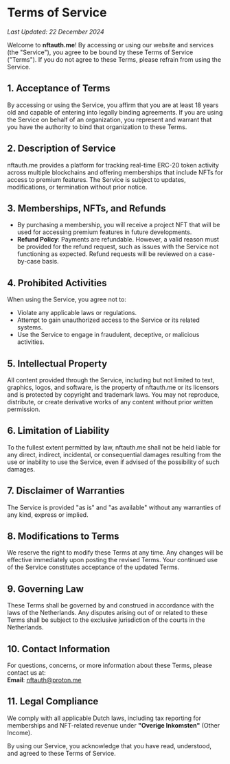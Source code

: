 # Terms of Service

_Last Updated: 22 December 2024_

Welcome to **nftauth.me**! By accessing or using our website and services (the "Service"), you agree to be bound by these Terms of Service ("Terms"). If you do not agree to these Terms, please refrain from using the Service.

## 1. Acceptance of Terms  
By accessing or using the Service, you affirm that you are at least 18 years old and capable of entering into legally binding agreements. If you are using the Service on behalf of an organization, you represent and warrant that you have the authority to bind that organization to these Terms.

## 2. Description of Service  
nftauth.me provides a platform for tracking real-time ERC-20 token activity across multiple blockchains and offering memberships that include NFTs for access to premium features. The Service is subject to updates, modifications, or termination without prior notice.

## 3. Memberships, NFTs, and Refunds  
- By purchasing a membership, you will receive a project NFT that will be used for accessing premium features in future developments.  
- **Refund Policy**: Payments are refundable. However, a valid reason must be provided for the refund request, such as issues with the Service not functioning as expected. Refund requests will be reviewed on a case-by-case basis.  

## 4. Prohibited Activities  
When using the Service, you agree not to:  
- Violate any applicable laws or regulations.  
- Attempt to gain unauthorized access to the Service or its related systems.  
- Use the Service to engage in fraudulent, deceptive, or malicious activities.  

## 5. Intellectual Property  
All content provided through the Service, including but not limited to text, graphics, logos, and software, is the property of nftauth.me or its licensors and is protected by copyright and trademark laws. You may not reproduce, distribute, or create derivative works of any content without prior written permission.

## 6. Limitation of Liability  
To the fullest extent permitted by law, nftauth.me shall not be held liable for any direct, indirect, incidental, or consequential damages resulting from the use or inability to use the Service, even if advised of the possibility of such damages.

## 7. Disclaimer of Warranties  
The Service is provided "as is" and "as available" without any warranties of any kind, express or implied.

## 8. Modifications to Terms  
We reserve the right to modify these Terms at any time. Any changes will be effective immediately upon posting the revised Terms. Your continued use of the Service constitutes acceptance of the updated Terms.

## 9. Governing Law  
These Terms shall be governed by and construed in accordance with the laws of the Netherlands. Any disputes arising out of or related to these Terms shall be subject to the exclusive jurisdiction of the courts in the Netherlands.

## 10. Contact Information  
For questions, concerns, or more information about these Terms, please contact us at:  
**Email**: [nftauth@proton.me](mailto:nftauth@proton.me)  

## 11. Legal Compliance  
We comply with all applicable Dutch laws, including tax reporting for memberships and NFT-related revenue under **"Overige Inkomsten"** (Other Income).

By using our Service, you acknowledge that you have read, understood, and agreed to these Terms of Service.
